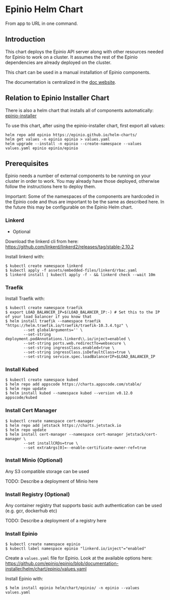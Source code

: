 # Epinio Helm Chart

From app to URL in one command.

## Introduction

This chart deploys the Epinio API server along with other resources needed
for Epinio to work on a cluster. It assumes the rest of the Epinio dependencies
are already deployed on the cluster.

This chart can be used in a manual installation of Epinio components.

The documentation is centralized in the [doc website](https://docs.epinio.io/installation/installation.html).

## Relation to Epinio Installer Chart

There is also a helm chart that installs all of components automatically: [epinio-installer](https://artifacthub.io/packages/helm/epinio/epinio-installer)

To use this chart, after using the epinio-installer chart, first export all values:

```
helm repo add epinio https://epinio.github.io/helm-charts/
helm get values -n epinio epinio > values.yaml
helm upgrade --install -n epinio --create-namespace --values values.yaml epinio epinio/epinio
```

## Prerequisites

Epinio needs a number of external components to be running on your cluster in order to
work. You may already have those deployed, otherwise follow the instructions here
to deploy them.

Important: Some of the namespaces of the components are hardcoded in the Epinio
code and thus are important to be the same as described here. In the future this
may be configurable on the Epinio Helm chart.

### Linkerd

- Optional

Download the linkerd cli from here: https://github.com/linkerd/linkerd2/releases/tag/stable-2.10.2

Install linkerd with:

```
$ kubectl create namespace linkerd
$ kubectl apply -f assets/embedded-files/linkerd/rbac.yaml
$ linkerd install | kubectl apply -f - && linkerd check --wait 10m
```

### Traefik

Install Traefik with:

```
$ kubectl create namespace traefik
$ export LOAD_BALANCER_IP=$(LOAD_BALANCER_IP:-) # Set this to the IP of your load balancer if you know that
$ helm install traefik --namespace traefik "https://helm.traefik.io/traefik/traefik-10.3.4.tgz" \
		--set globalArguments='' \
		--set-string deployment.podAnnotations.linkerd\\.io/inject=enabled \
		--set-string ports.web.redirectTo=websecure \
		--set-string ingressClass.enabled=true \
		--set-string ingressClass.isDefaultClass=true \
		--set-string service.spec.loadBalancerIP=$LOAD_BALANCER_IP
```

### Install Kubed

```
$ kubectl create namespace kubed
$ helm repo add appscode https://charts.appscode.com/stable/
$ helm repo update
$ helm install kubed --namespace kubed --version v0.12.0 appscode/kubed
```

### Install Cert Manager

```
$ kubectl create namespace cert-manager
$ helm repo add jetstack https://charts.jetstack.io
$ helm repo update
$ helm install cert-manager --namespace cert-manager jetstack/cert-manager \
		--set installCRDs=true \
		--set extraArgs[0]=--enable-certificate-owner-ref=true
```

### Install Minio (Optional)

Any S3 compatible storage can be used

TODO: Describe a deployment of Minio here

### Install Registry (Optional)

Any container registry that supports basic auth authentication can be used (e.g. gcr, dockerhub etc)

TODO: Describe a deployment of a registry here

### Install Epinio

```
$ kubectl create namespace epinio
$ kubectl label namespace epinio "linkerd.io/inject"="enabled"
```

Create a `values.yaml` file for Epinio. Look at the available options here:
https://github.com/epinio/epinio/blob/documentation-installer/helm/chart/epinio/values.yaml

Install Epinio with:

```
$ helm install epinio helm/chart/epinio/ -n epinio --values values.yaml
```
